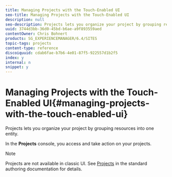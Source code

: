 ```yaml
---
title: Managing Projects with the Touch-Enabled UI
seo-title: Managing Projects with the Touch-Enabled UI
description: null
seo-description: Projects lets you organize your project by grouping resources into one entity.
uuid: 3744d3bb-36d0-45bd-b6ae-a9f893559aed
contentOwner: Chris Bohnert
products: SG_EXPERIENCEMANAGER/6.4/SITES
topic-tags: projects
content-type: reference
discoiquuid: cdab6fae-b7b6-4e01-87f5-922557d1b2f5
index: y
internal: n
snippet: y
---
```


# Managing Projects with the Touch-Enabled UI{#managing-projects-with-the-touch-enabled-ui}

Projects lets you organize your project by grouping resources into one entity.

In the **Projects** console, you access and take action on your projects.

>[!NOTE]
>
>Projects are not available in classic UI. See [Projects](../../../sites/authoring/using/projects.md) in the standard authoring documentation for details.

